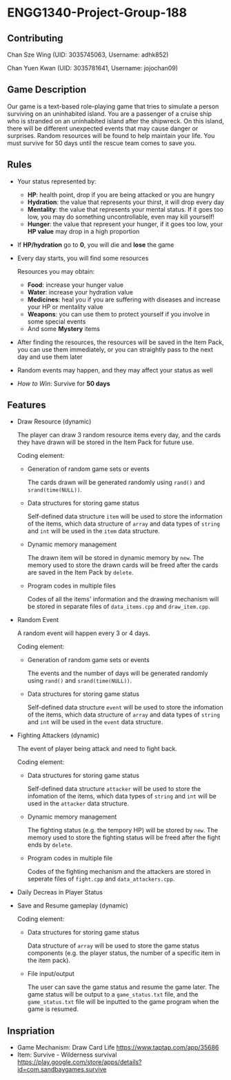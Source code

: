 # ENGG1340-Project-Group-188

## Contributing
Chan Sze Wing   (UID: 3035745063, Username: adhk852)

Chan Yuen Kwan  (UID: 3035781641, Username: jojochan09)

## Game Description
Our game is a text-based role-playing game that tries to simulate a person surviving on an uninhabited island. You are a passenger of a cruise ship who is stranded on an uninhabited island after the shipwreck. On this island, there will be different unexpected events that may cause danger or surprises. Random resources will be found to help maintain your life. You must survive for 50 days until the rescue team comes to save you.


## Rules
 - Your status represented by:
   - **HP**: health point, drop if you are being attacked or you are hungry 
   - **Hydration**: the value that represents your thirst, it will drop every day
   - **Mentality**: the value that represents your mental status. If it goes too low, you may do something uncontrollable, even may kill yourself!
   - **Hunger**: the value that represent your hunger, if it goes too low, your **HP value** may drop in a high proportion
 - If **HP/hydration** go to **0**, you will die and **lose** the game 
 
 - Every day starts, you will find some resources
      
      Resources you may obtain:
   - **Food**: increase your hunger value
   - **Water**: increase your hydration value
   - **Medicines**: heal you if you are suffering with diseases and increase your HP or mentality value
   - **Weapons**: you can use them to protect yourself if you involve in some special events
   - And some **Mystery** items
 - After finding the resources, the resources will be saved in the Item Pack, you can use them immediately, or you can straightly pass to the next day and use them later
 - Random events may happen, and they may affect your status as well
 - *How to Win*: Survive for **50 days** 


## Features 

- Draw Resource (dynamic)

  The player can draw 3 random resource items every day, and the cards they have drawn will be stored in the Item Pack for future use.
  
  Coding element:
  - Generation of random game sets or events
    
    The cards drawn will be generated randomly using `rand()` and `srand(time(NULL))`.
    
  - Data structures for storing game status

    Self-defined data structure `item` will be used to store the information of the items, which data structure of `array` and data types of `string` and `int` will be used in the `item` data structure. 
     
  - Dynamic memory management
    
    The drawn item will be stored in dynamic memory by `new`. The memory used to store the drawn cards will be freed after the cards are saved in the Item Pack by `delete`.
  
  - Program codes in multiple files
    
    Codes of all the items' information and the drawing mechanism will be stored in separate files of `data_items.cpp` and `draw_item.cpp`. 

- Random Event

  A random event will happen every 3 or 4 days.
  
  Coding element:
  - Generation of random game sets or events
  
    The events and the number of days will be generated randomly using `rand()` and `srand(time(NULL))`.
  
  - Data structures for storing game status

    Self-defined data structure `event` will be used to store the infomation of the items, which data structure of `array` and data types of `string` and `int` will be used in the `event` data structure. 
    
- Fighting Attackers (dynamic)
  
  The event of player being attack and need to fight back.
  
  Coding element:
  - Data structures for storing game status

    Self-defined data structure `attacker` will be used to store the infomation of the items, which data types of `string` and `int` will be used in the `attacker` data structure. 
  
  - Dynamic memory management
 
    The fighting status (e.g. the tempory HP) will be stored by `new`. The memory used to store the fighting status will be freed after the fight ends by `delete`.
    
  - Program codes in multiple file
  
    Codes of the fighting mechanism and the attackers are stored in seperate files of `fight.cpp` and `data_attackers.cpp`.

- Daily Decreas in Player Status

- Save and Resume gameplay (dynamic)
  
  Coding element:
  - Data structures for storing game status
    
    Data structure of `array` will be used to store the game status components (e.g. the player status, the number of a specific item in the item pack).
    
  - File input/output
    
    The user can save the game status and resume the game later. The game status will be output to a `game_status.txt` file, and the `game_status.txt` file will be inputted to the game program when the game is resumed.
    

## Inspriation
- Game Mechanism: Draw Card Life https://www.taptap.com/app/35686
- Item: Survive - Wilderness survival https://play.google.com/store/apps/details?id=com.sandbaygames.survive

